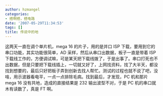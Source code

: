 ```yaml
---
author: hzmangel
categories:
- 搭啊搭，搭电路
date: '2007-05-29T11:34:53'
tags: []
title: 传说中的地
---
```

这两天一直在调个单片机，mega 16 的片子，用的是并口 ISP 下载，要用到它的串口功能，其实功能很简单，AD 采样，然后从串口出数据，板子一直是带着 ISP 下载线工作的，方便调试嘛，可是某天把下载线拨了，于是出事了。串口打死也不出数据，但是只要把下载线插上，一切就又好了，上网找资料，找了大半天，都没找到想要的，最后只好把板子弄到创新去找人帮忙。测试的过程也就不说了吧，没啥，用示波器看电平，一点一点排除毛病。找到最后，才发现，PC 机和那片 mega 16 没有共地，造成的直接结果是 232 输出波型不对，于是 PC 机的串口就木有读数了，真是 FT 啊。